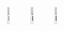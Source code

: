 <html>
        <div style="text-align: center">
            <img src="https://user-images.githubusercontent.com/98971494/154663412-7f6032bb-1488-4f2e-9f75-c94ff7a9a51e.png" alt="logo" style="width: 10%"/>
            <img src="https://user-images.githubusercontent.com/98971494/154663555-75377a46-7b5b-4767-9458-c6d024fd21a8.png" alt="logo" style="width: 10%"/>
            <img src="https://user-images.githubusercontent.com/98971494/154663781-14dadf83-2886-4a85-8c7a-007c54c79c79.png" alt="logo" style="width: 10%"/>
        </div>
</html>


